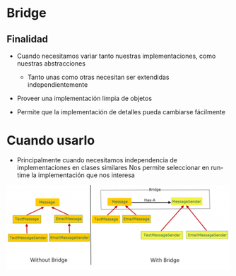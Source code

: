 # Bridge

## Finalidad

* Cuando necesitamos variar tanto nuestras implementaciones, como nuestras abstracciones
    * Tanto unas como otras necesitan ser extendidas independientemente

* Proveer una implementación limpia de objetos
* Permite que la implementación de detalles pueda cambiarse fácilmente

# Cuando usarlo

* Principalmente cuando necesitamos independencia de implementaciones en clases similares Nos permite seleccionar en run-time la implementación que
  nos interesa

![Bridge pattern](/src/patterns/assets/bridge.png)
